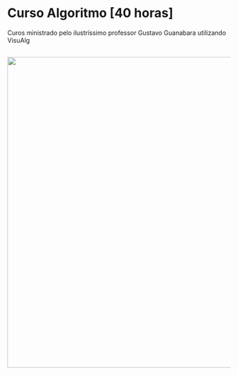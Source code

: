 # Curso Algoritmo [40 horas]

 Curos ministrado pelo ilustríssimo professor Gustavo Guanabara utilizando VisuAlg
 
 ##
 
 <div align="center">
<img src="https://github.com/souzaamanda/landing-page/files/7938353/amanda-souza-Algoritmo-40-Horas-Certificado-Curso-em-Video.pdf" width="700px" />
</div>

